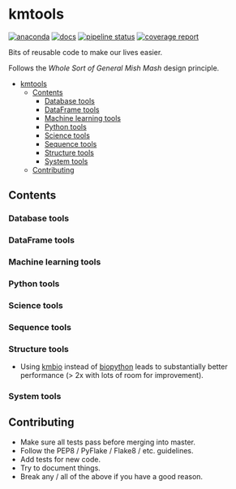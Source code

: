 # kmtools

[![anaconda](https://img.shields.io/conda/dn/kimlab/kmtools.svg)](https://anaconda.org/kimlab/kmtools/)
[![docs](https://img.shields.io/badge/docs-v0.2.1-blue.svg?version=latest)](https://kimlab.gitlab.io/kmtools/v0.2.1/)
[![pipeline status](https://gitlab.com/kimlab/kmtools/badges/v0.2.1/pipeline.svg)](https://gitlab.com/kimlab/kmtools/commits/v0.2.1/)
[![coverage report](https://gitlab.com/kimlab/kmtools/badges/v0.2.1/coverage.svg)](https://kimlab.gitlab.io/kmtools/v0.2.1/htmlcov/)

Bits of reusable code to make our lives easier.

Follows the _Whole Sort of General Mish Mash_ design principle.

- [kmtools](#kmtools)
  - [Contents](#contents)
    - [Database tools](#database-tools)
    - [DataFrame tools](#dataframe-tools)
    - [Machine learning tools](#machine-learning-tools)
    - [Python tools](#python-tools)
    - [Science tools](#science-tools)
    - [Sequence tools](#sequence-tools)
    - [Structure tools](#structure-tools)
    - [System tools](#system-tools)
  - [Contributing](#contributing)

## Contents

### Database tools

### DataFrame tools

### Machine learning tools

### Python tools

### Science tools

### Sequence tools

### Structure tools

- Using [kmbio](https://github.com/kimlaborg/kmbio) instead of [biopython](https://github.com/biopython/biopython) leads to substantially better performance (> 2x with lots of room for improvement).

### System tools

## Contributing

- Make sure all tests pass before merging into master.
- Follow the PEP8 / PyFlake / Flake8 / etc. guidelines.
- Add tests for new code.
- Try to document things.
- Break any / all of the above if you have a good reason.
